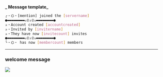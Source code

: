 **_ Message template_**
```sh
╭・⌬・[mention] joined the [servername]
●▬▬▬▬▬▬▬▬๑۩✰۩๑▬▬▬▬▬▬▬▬●
✰・Account created [accountcreated]
✰・Invited by [invitername]
✰・They have now [invitecount] invites
●▬▬▬▬▬▬▬▬๑۩✰۩๑▬▬▬▬▬▬▬▬●
╰・⌬・ has now [membercount] members
```
***
### welcome message
<a href="https://discord.gg/J4t2Q9pE2E"><img src="https://media.discordapp.net/attachments/1148240486981709864/1161605016130424915/image.png"></a>